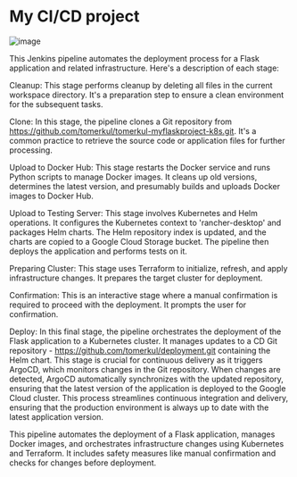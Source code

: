 # My CI/CD project

![image](https://github.com/tomerkul/tomerkul-myflaskproject-k8s/assets/91198141/c5920bdc-bb40-4022-8186-c87ed74ae75d)



This Jenkins pipeline automates the deployment process for a Flask application and related infrastructure. Here's a description of each stage:

 Cleanup: This stage performs cleanup by deleting all files in the current workspace directory. It's a preparation step to ensure a clean environment for the subsequent tasks.

 Clone: In this stage, the pipeline clones a Git repository from https://github.com/tomerkul/tomerkul-myflaskproject-k8s.git. It's a common practice to retrieve the source code or application files for further processing.

 Upload to Docker Hub: This stage restarts the Docker service and runs Python scripts to manage Docker images. It cleans up old versions, determines the latest version, and presumably builds and uploads Docker images to Docker Hub.

 Upload to Testing Server: This stage involves Kubernetes and Helm operations. It configures the Kubernetes context to 'rancher-desktop' and packages Helm charts. The Helm repository index is updated, and the charts are copied to a Google Cloud Storage bucket. The pipeline then deploys the application and performs tests on it.

 Preparing Cluster: This stage uses Terraform to initialize, refresh, and apply infrastructure changes. It prepares the target cluster for deployment.

 Confirmation: This is an interactive stage where a manual confirmation is required to proceed with the deployment. It prompts the user for confirmation.

 Deploy: In this final stage, the pipeline orchestrates the deployment of the Flask application to a Kubernetes cluster. It manages updates to a CD Git repository - https://github.com/tomerkul/deployment.git containing the Helm chart. This stage is crucial for continuous delivery as it triggers ArgoCD, which monitors changes in the Git repository. When changes are detected, ArgoCD automatically synchronizes with the updated repository, ensuring that the latest version of the application is deployed to the Google Cloud cluster. This process streamlines continuous integration and delivery, ensuring that the production environment is always up to date with the latest application version.

This pipeline automates the deployment of a Flask application, manages Docker images, and orchestrates infrastructure changes using Kubernetes and Terraform. It includes safety measures like manual confirmation and checks for changes before deployment.




